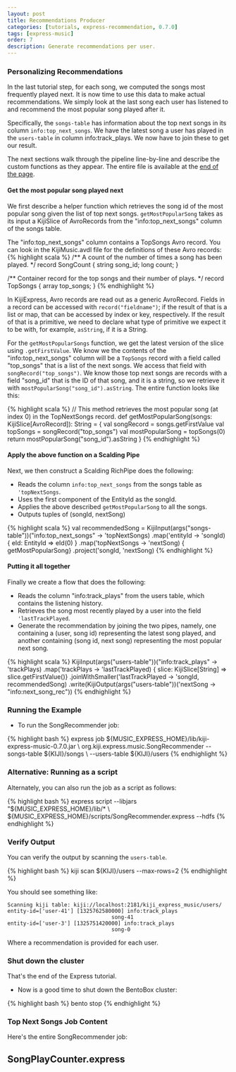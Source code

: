 ```yaml
---
layout: post
title: Recommendations Producer
categories: [tutorials, express-recommendation, 0.7.0]
tags: [express-music]
order: 7
description: Generate recommendations per user.
---
```


<h3 style="margin-top:0px;padding-top:10px;">Personalizing Recommendations</h3>

In the last tutorial step, for each song, we computed the songs most frequently played next. It is now time
to use this data to make actual recommendations. We simply look at the last song each user has listened
to and recommend the most popular song played after it.

Specifically, the `songs-table` has information about the top next songs in its column
`info:top_next_songs`. We have the latest song a user has played in the `users-table` in column info:track_plays.
We now have to join these to get our result.

The next sections walk through the pipeline line-by-line and describe the custom functions as they appear.
The entire file is available at the [end of the page](#recommend-full-code).

#### Get the most popular song played next

We first describe a helper function which retrieves the song id of the most popular song given the list of top
next songs. `getMostPopularSong` takes as its input a KijiSlice of AvroRecords from the "info:top_next_songs"
column of the songs table.

The "info:top_next_songs" column contains a TopSongs Avro record.  You can look in the KijiMusic.avdl file for
the definitions of these Avro records:
{% highlight scala %}
  /** A count of the number of times a song has been played. */
  record SongCount {
    string song_id;
    long count;
  }

  /** Container record for the top songs and their number of plays. */
  record TopSongs {
     array<SongCount> top_songs;
  }
{% endhighlight %}

In KijiExpress, Avro records are read out as a generic AvroRecord.  Fields in a record can
be accessed with `record("fieldname")`; if the result of that is a list or map, that can be
accessed by index or key, respectively.  If the result of that is a primitive, we need to declare
what type of primitive we expect it to be with, for example, `asString`, if it is a String.


For the `getMostPopularSongs` function, we get the latest version of the slice using
`.getFirstValue`.  We know we the contents of the "info:top_next_songs" column
will be a `TopSongs` record with a field called "top_songs" that is a list of the next songs.  We
access that field with `songRecord("top_songs")`.  We know those top next songs are records with
a field "song_id" that is the ID of that song, and it is a string, so we retrieve it with
`mostPopularSong("song_id").asString`.  The entire function looks like this:

{% highlight scala %}
  // This method retrieves the most popular song (at index 0) in the TopNextSongs record.
  def getMostPopularSong(songs: KijiSlice[AvroRecord]): String = {
    val songRecord = songs.getFirstValue
    val topSongs = songRecord("top_songs")
    val mostPopularSong = topSongs(0)
    return mostPopularSong("song_id").asString
  }
{% endhighlight %}

#### Apply the above function on a Scalding Pipe

Next, we then construct a Scalding RichPipe does the following:

* Reads the column `info:top_next_songs` from the songs table as `'topNextSongs`.
* Uses the first component of the EntityId as the songId.
* Applies the above described `getMostPopularSong` to all the songs.
* Outputs tuples of (songId, nextSong)

{% highlight scala %}
  val recommendedSong = KijiInput(args("songs-table"))("info:top_next_songs" -> 'topNextSongs)
    .map('entityId -> 'songId) { eId: EntityId => eId(0) }
    .map('topNextSongs -> 'nextSong) { getMostPopularSong}
    .project('songId, 'nextSong)
{% endhighlight %}

#### Putting it all together

Finally we create a flow that does the following:

* Reads the column "info:track_plays" from the users table, which contains the listening history.
* Retrieves the song most recently played by a user into the field `'lastTrackPlayed`.
* Generate the recommendation by joining the two pipes, namely, one containing a (user, song id)
representing the latest song played, and another containing (song id, next song) representing the
most popular next song.

{% highlight scala %}
  KijiInput(args("users-table"))("info:track_plays" -> 'trackPlays)
      .map('trackPlays -> 'lastTrackPlayed) {
           slice: KijiSlice[String] => slice.getFirstValue()}
      .joinWithSmaller('lastTrackPlayed -> 'songId, recommendedSong)
      .write(KijiOutput(args("users-table"))('nextSong -> "info:next_song_rec"))
{% endhighlight %}

### Running the Example

* To run the SongRecommender job:

<div class="userinput">
{% highlight bash %}
express job ${MUSIC_EXPRESS_HOME}/lib/kiji-express-music-0.7.0.jar \
    org.kiji.express.music.SongRecommender --songs-table ${KIJI}/songs \
    --users-table ${KIJI}/users
{% endhighlight %}
</div>

### Alternative: Running as a script

Alternately, you can also run the job as a script as follows:

<div class="userinput">
{% highlight bash %}
express script --libjars "${MUSIC_EXPRESS_HOME}/lib/* \
    ${MUSIC_EXPRESS_HOME}/scripts/SongRecommender.express --hdfs
{% endhighlight %}
</div>

### Verify Output

You can verify the output by scanning the `users-table`.

<div class="userinput">
{% highlight bash %}
kiji scan ${KIJI}/users --max-rows=2
{% endhighlight %}
</div>

You should see something like:

    Scanning kiji table: kiji://localhost:2181/kiji_express_music/users/
    entity-id=['user-41'] [1325762580000] info:track_plays
                                     song-41
    entity-id=['user-3'] [1325751420000] info:track_plays
                                     song-0

Where a recommendation is provided for each user.

### Shut down the cluster

That's the end of the Express tutorial.

*  Now is a good time to shut down the BentoBox cluster:

<div class="userinput">
{% highlight bash %}
    bento stop
{% endhighlight %}
</div>

### Top Next Songs Job Content<a id="recommend-full-code"> </a>

Here's the entire SongRecommender job:

<div id="accordion-container">
  <h2 class="accordion-header"> SongPlayCounter.express </h2>
  <div class="accordion-content">
    <script src="http://gist-it.appspot.com/github/kijiproject/kiji-express-music/raw/kiji-express-music-0.7.0/src/main/scala/org/kiji/express/music/SongRecommender.scala"> </script>
  </div>
</div>
